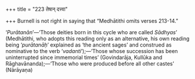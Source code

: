 +++
title = "223 तेषान् दत्त्वा"

+++
Burnell is not right in saying that “Medhātithi omits verses 213-14.”

‘*Purātanān*’—‘Those deities born in this cycle who are called
*Sādhyas*’ (Medhātithi, who adopts this reading only as an alternative,
his own reading being ‘*purātanāḥ*’ explained as ‘the ancient sages’ and
construed as nominative to the verb ‘*vadanti*’);—‘Those whose
succession has been uninterrupted since immemorial times’ (Govindarāja,
Kullūka and Rāghavānanda);—‘Those who were produced before all other
castes’ (Nārāyaṇa)



